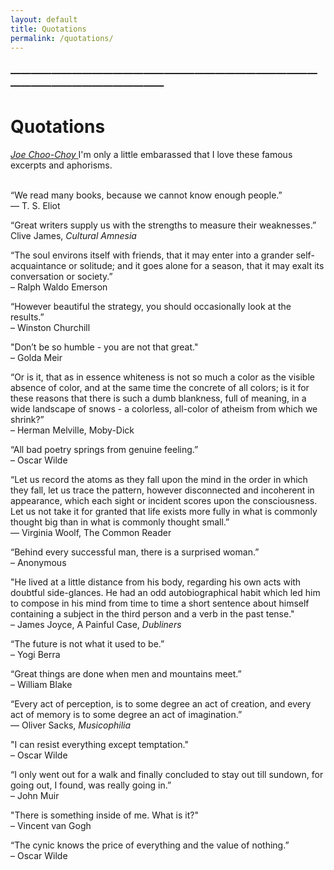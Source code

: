 ```yaml
---
layout: default
title: Quotations
permalink: /quotations/
---
```


### —————————————————————————————————————————————
# Quotations 
<i><a href="https://jchooch.github.io/"> Joe Choo-Choy </a></i>
I'm only a little embarassed that I love these famous excerpts and aphorisms.
<br>
<br>
<p>
“We read many books, because we cannot know enough people.”<br>
― T. S. Eliot
</p>
<p>
“Great writers supply us with the strengths to measure their weaknesses.”<br>
Clive James, <i>Cultural Amnesia</i>
</p>
<p>
“The soul environs itself with friends, that it may enter into a grander self-acquaintance or solitude; and it goes alone for a season, that it may exalt its conversation or society.”<br>
– Ralph Waldo Emerson
</p>
<p>
“However beautiful the strategy, you should occasionally look at the results.”<br>
– Winston Churchill
</p>
<p>
"Don’t be so humble - you are not that great."<br>
– Golda Meir
</p>
<p>
“Or is it, that as in essence whiteness is not so much a color as the visible absence of color, and at the same time the concrete of all colors; is it for these reasons that there is such a dumb blankness, full of meaning, in a wide landscape of snows - a colorless, all-color of atheism from which we shrink?” <br>
– Herman Melville, Moby-Dick
</p>
<p>
“All bad poetry springs from genuine feeling.”<br>
– Oscar Wilde
</p>
<p>
“Let us record the atoms as they fall upon the mind in the order in which they fall, let us trace the pattern, however disconnected and incoherent in appearance, which each sight or incident scores upon the consciousness. Let us not take it for granted that life exists more fully in what is commonly thought big than in what is commonly thought small.”<br>
― Virginia Woolf, The Common Reader
</p>
<p>
“Behind every successful man, there is a surprised woman.”<br>
– Anonymous
</p>
<p>
"He lived at a little distance from his body, regarding his own acts with doubtful side-glances. He had an odd autobiographical habit which led him to compose in his mind from time to time a short sentence about himself containing a subject in the third person and a verb in the past tense."<br>
– James Joyce, A Painful Case, <i>Dubliners</i>
</p>
<p>
“The future is not what it used to be.”<br>
– Yogi Berra
</p>
<p>
“Great things are done when men and mountains meet.”<br>
– William Blake
</p>
<p>
“Every act of perception, is to some degree an act of creation, and every act of memory is to some degree an act of imagination.”<br>
― Oliver Sacks, <i>Musicophilia</i>
</p>
<p>
"I can resist everything except temptation."<br>
– Oscar Wilde
</p>
<p>
“I only went out for a walk and finally concluded to stay out till sundown, for going out, I found, was really going in.”<br>
– John Muir
</p>
<p>
"There is something inside of me. What is it?"<br>
– Vincent van Gogh
</p>
<p>
“The cynic knows the price of everything and the value of nothing.”<br>
– Oscar Wilde
</p>




